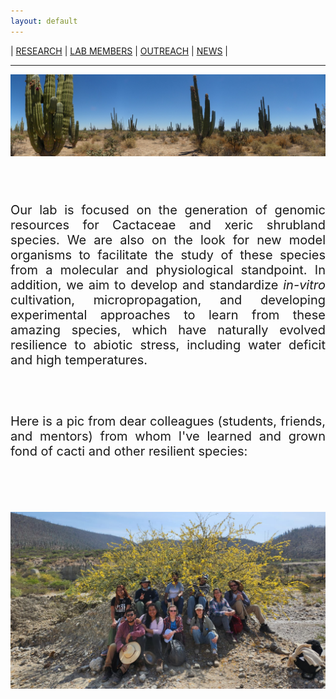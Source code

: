 ```yaml
---
layout: default
---
```


| [RESEARCH](./research.html)       | [LAB MEMBERS](./members.html)          |  [OUTREACH](./outreach.html) |  [NEWS](./news.html) |

* * *

![Pachycereus pringlei](./images/sonora.jpg)
<br> <br><br> <br>

<div style="text-align: justify"><p style="font-size: 20px">
Our lab is focused on the generation of genomic resources for Cactaceae and xeric shrubland species. We are also on the look for new model organisms to facilitate the study of these species from a molecular and physiological standpoint. In addition, we aim to develop and standardize <i>in-vitro</i> cultivation, micropropagation, and developing experimental approaches to learn from these amazing species, which have naturally evolved resilience to abiotic stress, including water deficit and high temperatures.</p>
<br><br>
<p style="font-size: 20px">Here is a pic from dear colleagues (students, friends, and mentors) from whom I've learned and grown fond of cacti and other resilient species:</p>
</div>
<br><br> <br>

![Pachycereus pringlei](/images/group.png)

